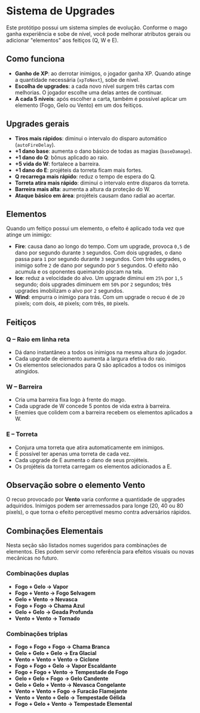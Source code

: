 # Sistema de Upgrades

Este protótipo possui um sistema simples de evolução. Conforme o mago ganha
experiência e sobe de nível, você pode melhorar atributos gerais ou adicionar
"elementos" aos feitiços (Q, W e E).

## Como funciona

- **Ganho de XP**: ao derrotar inimigos, o jogador ganha XP. Quando atinge a
  quantidade necessária (`xpToNext`), sobe de nível.
- **Escolha de upgrades**: a cada novo nível surgem três cartas com melhorias.
  O jogador escolhe uma delas antes de continuar.
- **A cada 5 níveis**: após escolher a carta, também é possível aplicar um
  elemento (Fogo, Gelo ou Vento) em um dos feitiços.

## Upgrades gerais

- **Tiros mais rápidos**: diminui o intervalo do disparo automático
  (`autoFireDelay`).
- **+1 dano base**: aumenta o dano básico de todas as magias (`baseDamage`).
- **+1 dano do Q**: bônus aplicado ao raio.
- **+5 vida do W**: fortalece a barreira.
- **+1 dano do E**: projéteis da torreta ficam mais fortes.
- **Q recarrega mais rápido**: reduz o tempo de espera do Q.
- **Torreta atira mais rápido**: diminui o intervalo entre disparos da torreta.
- **Barreira mais alta**: aumenta a altura da proteção do W.
- **Ataque básico em área**: projéteis causam dano radial ao acertar.

## Elementos

Quando um feitiço possui um elemento, o efeito é aplicado toda vez que atinge um
inimigo:

- **Fire**: causa dano ao longo do tempo. Com um upgrade, provoca `0,5` de dano
  por segundo durante `3` segundos. Com dois upgrades, o dano passa para `1` por
  segundo durante `3` segundos. Com três upgrades, o inimigo sofre `2` de dano
  por segundo por `5` segundos. O efeito não acumula e os oponentes queimando
  piscam na tela.
- **Ice**: reduz a velocidade do alvo. Um upgrade diminui em `25%` por `1,5`
  segundo; dois upgrades diminuem em `50%` por `2` segundos; três upgrades
  imobilizam o alvo por `2` segundos.
- **Wind**: empurra o inimigo para trás. Com um upgrade o recuo é de `20` pixels;
  com dois, `40` pixels; com três, `80` pixels.

## Feitiços

### Q – Raio em linha reta

- Dá dano instantâneo a todos os inimigos na mesma altura do jogador.
- Cada upgrade de elemento aumenta a largura efetiva do raio.
- Os elementos selecionados para Q são aplicados a todos os inimigos
  atingidos.

### W – Barreira

- Cria uma barreira fixa logo à frente do mago.
- Cada upgrade de W concede 5 pontos de vida extra à barreira.
- Enemies que colidem com a barreira recebem os elementos aplicados a W.

### E – Torreta

- Conjura uma torreta que atira automaticamente em inimigos.
- É possível ter apenas uma torreta de cada vez.
- Cada upgrade de E aumenta o dano de seus projéteis.
- Os projéteis da torreta carregam os elementos adicionados a E.

## Observação sobre o elemento Vento

O recuo provocado por **Vento** varia conforme a quantidade de upgrades
adquiridos. Inimigos podem ser arremessados para longe (20, 40 ou 80 pixels),
o que torna o efeito perceptível mesmo contra adversários rápidos.

## Combinações Elementais

Nesta seção são listados nomes sugeridos para combinações de elementos. Eles podem servir como referência para efeitos visuais ou novas mecânicas no futuro.

### Combinações duplas

- **Fogo + Gelo → Vapor**
- **Fogo + Vento → Fogo Selvagem**
- **Gelo + Vento → Nevasca**
- **Fogo + Fogo → Chama Azul**
- **Gelo + Gelo → Geada Profunda**
- **Vento + Vento → Tornado**

### Combinações triplas

- **Fogo + Fogo + Fogo → Chama Branca**
- **Gelo + Gelo + Gelo → Era Glacial**
- **Vento + Vento + Vento → Ciclone**
- **Fogo + Fogo + Gelo → Vapor Escaldante**
- **Fogo + Fogo + Vento → Tempestade de Fogo**
- **Gelo + Gelo + Fogo → Gelo Candente**
- **Gelo + Gelo + Vento → Nevasca Congelante**
- **Vento + Vento + Fogo → Furacão Flamejante**
- **Vento + Vento + Gelo → Tempestade Gélida**
- **Fogo + Gelo + Vento → Tempestade Elemental**

